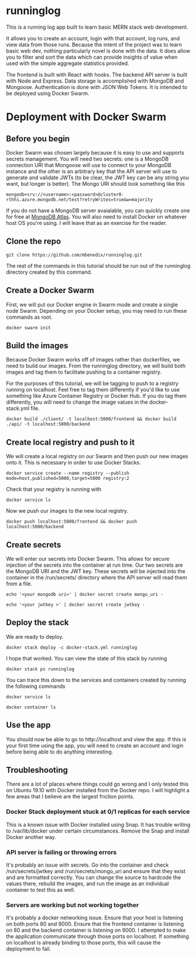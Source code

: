 # runninglog

This is a running log app built to learn basic MERN stack web development. 
         
It allows you to create an account, login with that account, log runs, and view data from those runs. 
Because the intent of the project was to learn basic web dev, nothing particularly novel is done with the data. 
It does allow you to filter and sort the data which can provide insights of value when used with the simple
aggregate statistics provided. 
         
The frontend is built with React with hooks. The backend API server is built with Node and Express. 
Data storage is accomplished with MongoDB and Mongoose. Authentication is done with JSON Web Tokens.
It is intended to be deployed using Docker Swarm.   

# Deployment with Docker Swarm

## Before you begin
Docker Swarm was chosen largely because it is easy to use and supports secrets management. You will need two secrets: one is a MongoDB connection URI that Mongoose will use to connect to your MongoDB instance and the other is an arbitrary key that the API server will use to generate and validate JWTs (to be clear, the JWT key can be any string you want, but longer is better). The Mongo URI should look something like this 

```mongodb+srv://<username>:<password>@cluster0-rthhi.azure.mongodb.net/test?retryWrites=true&w=majority```

If you do not have a MongoDB server avaialable, you can quickly create one for free at <a href="https://cloud.mongodb.com/">MongoDB Atlas</a>. You will also need to install Docker on whatever host OS you're using. I will leave that as an exercise for the reader. 

## Clone the repo

```git clone https://github.com/mbenedix/runninglog.git```

The rest of the commands in this tutorial should be run out of the runninglog directory created by this command. 

## Create a Docker Swarm

First, we will put our Docker engine in Swarm mode and create a single node Swarm. Depending on your Docker setup, you may need to run these commands as root.

```docker swarm init```

## Build the images

Because Docker Swarm works off of images rather than dockerfiles, we need to build our images. From the runninglog directory, we will build both images and tag them to facilitate pushing to a container registry. 

For the purposes of this tutorial, we will be tagging to push to a registry running on localhost. Feel free to tag them differently if you'd like to use something like Azure Container Registry or Docker Hub. If you do tag them differently, you will need to change the image values in the docker-stack.yml file. 

```docker build ./client/ -t localhost:5000/frontend && docker build ./api/ -t localhost:5000/backend```

## Create local registry and push to it

We will create a local registry on our Swarm and then push our new images onto it. This is necessary in order to use Docker Stacks. 

```docker service create --name registry --publish mode=host,published=5000,target=5000 registry:2```

Check that your registry is running with 

```docker service ls```

Now we push our images to the new local registry.

```docker push localhost:5000/frontend && docker push localhost:5000/backend```

## Create secrets 

We will enter our secrets into Docker Swarm. This allows for secure injection of the secrets into the container at run time. Our two secrets are the MongoDB URI and the JWT key. These secrets will be injected into the container in the /run/secrets/ directory where the API server will read them from a file.  

```echo '<your mongodb uri>' | docker secret create mongo_uri -```

```echo '<your jwtkey >' | docker secret create jwtkey -```

## Deploy the stack

We are ready to deploy. 

```docker stack deploy -c docker-stack.yml runninglog```

I hope that worked. You can view the state of this stack by running 

```docker stack ps runninglog```

You can trace this down to the services and containers created by running the following commands 

```docker service ls```

```docker container ls```

## Use the app

You should now be able to go to http://localhost and view the app. If this is your first time using the app, you will need to create an account and login before being able to do anything interesting. 

## Troubleshooting 

There are a lot of places where things could go wrong and I only tested this on Ubuntu 19.10 with Docker installed from the Docker repo. I will highlight a few areas that I believe are the largest friction points. 

### Docker Stack deployment stuck at 0/1 replicas for each service

This is a known issue with Docker installed using Snap. It has trouble writing to /var/lib/docker under certain circumstances. Remove the Snap and install Docker another way. 

### API server is failing or throwing errors

It's probably an issue with secrets. Go into the container and check /run/secrets/jwtkey and /run/secrets/mongo_uri and ensure that they exist and are formatted correctly. You can change the source to hardcode the values there, rebuild the images, and run the image as an individual container to test this as well. 

### Servers are working but not working together

It's probably a docker networking issue. Ensure that your host is listening on both ports 80 and 9000. Ensure that the frontend container is listening on 80 and the backend container is listening on 9000. I attempted to make the application communicate through those ports on localhost. If something on localhost is already binding to those ports, this will cause the deployment to fail. 
